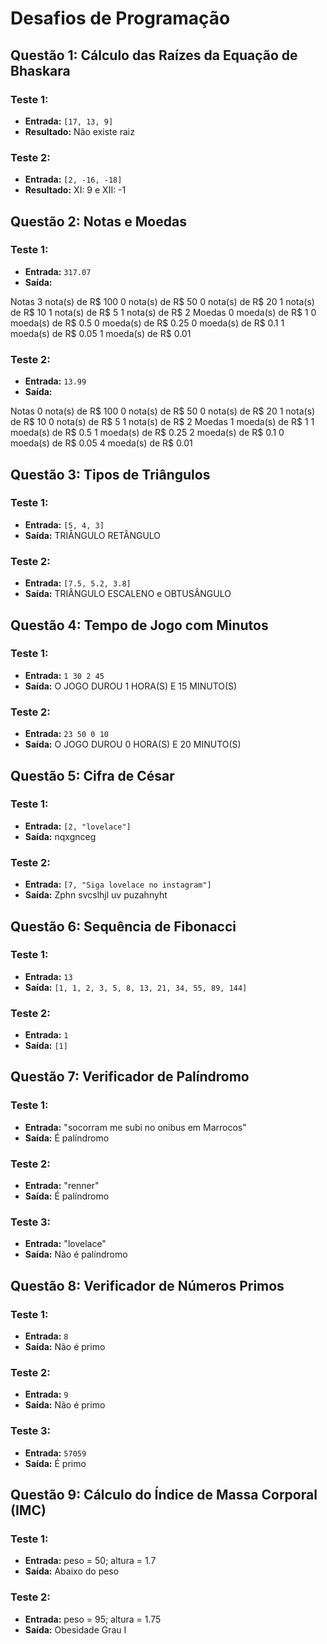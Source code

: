 # Desafios de Programação

## Questão 1: Cálculo das Raízes da Equação de Bhaskara

### Teste 1:
- **Entrada:** `[17, 13, 9]`
- **Resultado:** Não existe raiz

### Teste 2:
- **Entrada:** `[2, -16, -18]`
- **Resultado:** XI: 9 e XII: -1

## Questão 2: Notas e Moedas

### Teste 1:
- **Entrada:** `317.07`
- **Saída:**

Notas
3 nota(s) de R$ 100
0 nota(s) de R$ 50
0 nota(s) de R$ 20
1 nota(s) de R$ 10
1 nota(s) de R$ 5
1 nota(s) de R$ 2
Moedas
0 moeda(s) de R$ 1
0 moeda(s) de R$ 0.5
0 moeda(s) de R$ 0.25
0 moeda(s) de R$ 0.1
1 moeda(s) de R$ 0.05
1 moeda(s) de R$ 0.01

### Teste 2:
- **Entrada:** `13.99`
- **Saída:**

Notas
0 nota(s) de R$ 100
0 nota(s) de R$ 50
0 nota(s) de R$ 20
1 nota(s) de R$ 10
0 nota(s) de R$ 5
1 nota(s) de R$ 2
Moedas
1 moeda(s) de R$ 1
1 moeda(s) de R$ 0.5
1 moeda(s) de R$ 0.25
2 moeda(s) de R$ 0.1
0 moeda(s) de R$ 0.05
4 moeda(s) de R$ 0.01


## Questão 3: Tipos de Triângulos

### Teste 1:
- **Entrada:** `[5, 4, 3]`
- **Saída:** TRIÂNGULO RETÂNGULO

### Teste 2: 
- **Entrada:** `[7.5, 5.2, 3.8]`
- **Saída:** TRIÂNGULO ESCALENO e OBTUSÂNGULO


## Questão 4: Tempo de Jogo com Minutos

### Teste 1:
- **Entrada:** `1 30 2 45`
- **Saída:** O JOGO DUROU 1 HORA(S) E 15 MINUTO(S)

### Teste 2: 
- **Entrada:** `23 50 0 10`
- **Saída:** O JOGO DUROU 0 HORA(S) E 20 MINUTO(S)



## Questão 5: Cifra de César

### Teste 1:
- **Entrada:** `[2, "lovelace"]`
- **Saída:** nqxgnceg

### Teste 2:
- **Entrada:** `[7, "Siga lovelace no instagram"]`
- **Saída:** Zphn svcslhjl uv puzahnyht

## Questão 6: Sequência de Fibonacci

### Teste 1:
- **Entrada:** `13`
- **Saída:** `[1, 1, 2, 3, 5, 8, 13, 21, 34, 55, 89, 144]`

### Teste 2:
- **Entrada:** `1`
- **Saída:** `[1]`

## Questão 7: Verificador de Palíndromo

### Teste 1:
- **Entrada:** "socorram me subi no onibus em Marrocos"
- **Saída:** É palíndromo

### Teste 2:
- **Entrada:** "renner"
- **Saída:** É palíndromo

### Teste 3:
- **Entrada:** "lovelace"
- **Saída:** Não é palíndromo

## Questão 8: Verificador de Números Primos

### Teste 1:
- **Entrada:** `8`
- **Saída:** Não é primo

### Teste 2:
- **Entrada:** `9`
- **Saída:** Não é primo

### Teste 3:
- **Entrada:** `57059`
- **Saída:** É primo

## Questão 9: Cálculo do Índice de Massa Corporal (IMC)

### Teste 1:
- **Entrada:** peso = 50; altura = 1.7
- **Saída:** Abaixo do peso

### Teste 2:
- **Entrada:** peso = 95; altura = 1.75
- **Saída:** Obesidade Grau I

